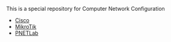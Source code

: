This is a special repository for Computer Network Configuration

- [Cisco](cisco)
- [MikroTik](mikrotik)
- [PNETLab](pnetlab)

